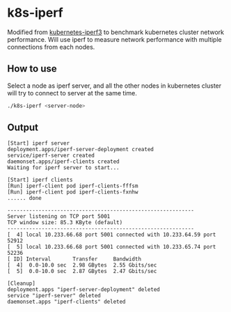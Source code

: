 # k8s-iperf

Modified from [kubernetes-iperf3](https://github.com/Pharb/kubernetes-iperf3) to benchmark kubernetes cluster network performance. Will use iperf to measure network performance with multiple connections from each nodes.

## How to use

Select a node as iperf server, and all the other nodes in kubernetes cluster will try to connect to server at the same time.

```bash
./k8s-iperf <server-node>
```

## Output

```text
[Start] iperf server
deployment.apps/iperf-server-deployment created
service/iperf-server created
daemonset.apps/iperf-clients created
Waiting for iperf server to start...

[Start] iperf clients
[Run] iperf-client pod iperf-clients-fffsm
[Run] iperf-client pod iperf-clients-fxnhw
...... done

------------------------------------------------------------
Server listening on TCP port 5001
TCP window size: 85.3 KByte (default)
------------------------------------------------------------
[  4] local 10.233.66.68 port 5001 connected with 10.233.64.59 port 52912
[  5] local 10.233.66.68 port 5001 connected with 10.233.65.74 port 52236
[ ID] Interval       Transfer     Bandwidth
[  4]  0.0-10.0 sec  2.98 GBytes  2.55 Gbits/sec
[  5]  0.0-10.0 sec  2.87 GBytes  2.47 Gbits/sec

[Cleanup]
deployment.apps "iperf-server-deployment" deleted
service "iperf-server" deleted
daemonset.apps "iperf-clients" deleted
```

